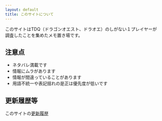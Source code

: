 ```yaml
---
layout: default
title: このサイトについて
---
```


このサイトはTDQ（ドラゴンオエスト、ドラオエ）のしがない１プレイヤーが調査したことを集めたメモ置き場です。


## 注意点

* ネタバレ満載です
* 情報にムラがあります
* 情報が間違っていることがあります
* 用語不統一や表記揺れの是正は優先度が低いです


## 更新履歴等

このサイトの[更新履歴](https://github.com/chiorex/TDQ_DATA_DAT/commits/gh-pages)
